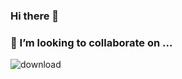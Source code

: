 ### Hi there 👋
### 👯 I’m looking to collaborate on ...
![download](https://user-images.githubusercontent.com/87426425/149787455-ca76af37-e5af-47a2-8b83-61000889e77d.png)  


<!-- **EdenGenetTasama/EdenGenetTasama** is a ✨ _special_ ✨ repository because its `README.md` (this file) appears on your GitHub profile.

Here are some ideas to get you started:

- 🔭 I’m currently working on ...
- 🌱 I’m currently learning ...
- 👯 I’m looking to collaborate on ...
- 🤔 I’m looking for help with ...
- 💬 Ask me about ...
- 📫 How to reach me: ...
- 😄 Pronouns: ...
- ⚡ Fun fact: ...
-->
